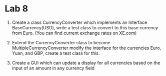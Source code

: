 # Lab 8

1. Create a class CurrencyConverter which implements an Interface BaseCurrency(USD), write a test class to convert to this base currency from Euro. (You can find current exchange rates on XE.com)

2. Extend the CurrencyConverter class to become MultipleCurrencyConverter modify the interface for the currencies Euro, Yuan, and GBP, create a test class for this.

3. Create a GUI which can update a display for all currencies based on the input of an amount in any currency field
